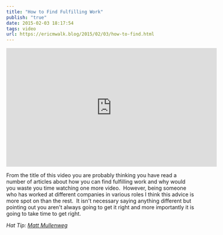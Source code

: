 ```yaml
---
title: "How to Find Fulfilling Work"
publish: "true"
date: 2015-02-03 18:17:54
tags: video
url: https://ericmwalk.blog/2015/02/03/how-to-find.html
---
```


<iframe width="560" height="315" src="https://www.youtube.com/embed/veriqDHLXsw" title="YouTube video player" frameborder="0" allow="accelerometer; autoplay; clipboard-write; encrypted-media; gyroscope; picture-in-picture" allowfullscreen></iframe>

From the title of this video you are probably thinking you have read a number of articles about how you can find fulfilling work and why would you waste you time watching one more video.  However, being someone who has worked at different companies in various roles I think this advice is more spot on than the rest.  It isn't necessary saying anything different but pointing out you aren't always going to get it right and more importantly it is going to take time to get right.

*Hat Tip: <a href="http://ma.tt/2015/01/find-fulfilling-work/">Matt Mullenweg</a>*